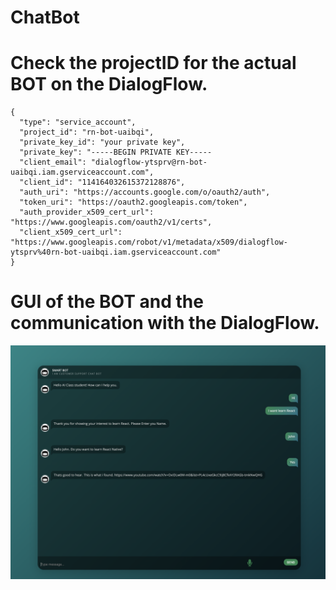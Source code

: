 # ChatBot

# Check the projectID for the actual BOT on the DialogFlow.
```
{
  "type": "service_account",
  "project_id": "rn-bot-uaibqi",
  "private_key_id": "your private key",
  "private_key": "-----BEGIN PRIVATE KEY-----
  "client_email": "dialogflow-ytsprv@rn-bot-uaibqi.iam.gserviceaccount.com",
  "client_id": "114164032615372128876",
  "auth_uri": "https://accounts.google.com/o/oauth2/auth",
  "token_uri": "https://oauth2.googleapis.com/token",
  "auth_provider_x509_cert_url": "https://www.googleapis.com/oauth2/v1/certs",
  "client_x509_cert_url": "https://www.googleapis.com/robot/v1/metadata/x509/dialogflow-ytsprv%40rn-bot-uaibqi.iam.gserviceaccount.com"
}
```

# GUI of the BOT and the communication with the DialogFlow.

![ScreenShot](https://github.com/shantanu609/ChatBot/blob/master/Screen%20Shot%202020-04-22%20at%204.41.21%20PM.png)
